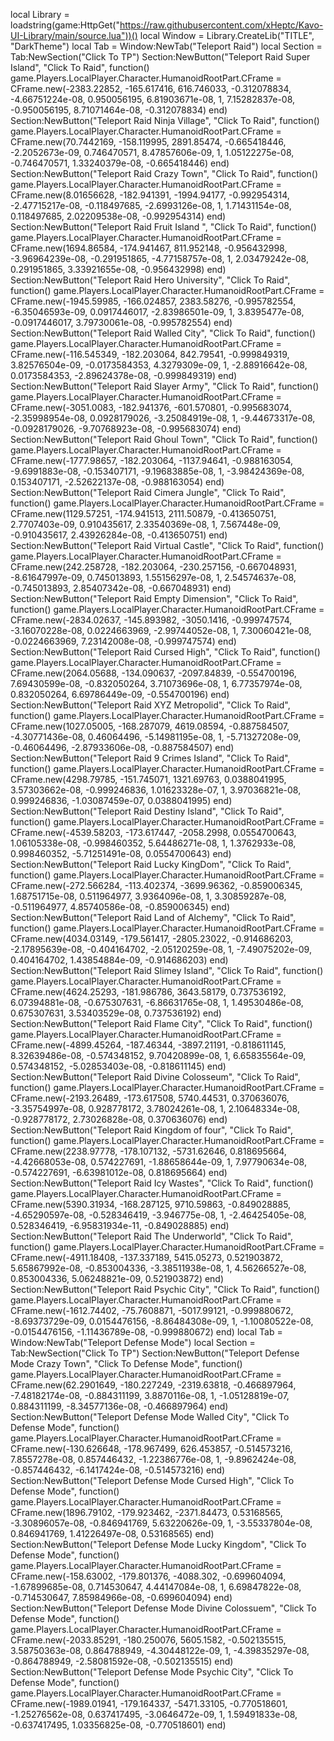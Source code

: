 local Library = loadstring(game:HttpGet("https://raw.githubusercontent.com/xHeptc/Kavo-UI-Library/main/source.lua"))()
local Window = Library.CreateLib("TITLE", "DarkTheme")
local Tab = Window:NewTab("Teleport Raid")
local Section = Tab:NewSection("Click To TP")
Section:NewButton("Teleport Raid Super Island", "Click To Raid", function()
game.Players.LocalPlayer.Character.HumanoidRootPart.CFrame = CFrame.new(-2383.22852, -165.617416, 616.746033, -0.312078834, -4.66751224e-08, 0.950056195, 6.81903671e-08, 1, 7.15282837e-08, -0.950056195, 8.71071464e-08, -0.312078834)
end)
Section:NewButton("Teleport Raid Ninja Village", "Click To Raid", function()
game.Players.LocalPlayer.Character.HumanoidRootPart.CFrame = CFrame.new(70.7442169, -158.119995, 2891.85474, -0.665418446, -2.2052673e-09, 0.746470571, 8.47857606e-09, 1, 1.05122275e-08, -0.746470571, 1.33240379e-08, -0.665418446)
end)
Section:NewButton("Teleport Raid Crazy Town", "Click To Raid", function()
game.Players.LocalPlayer.Character.HumanoidRootPart.CFrame = CFrame.new(8.01656628, -182.941391, -1994.94177, -0.992954314, -2.47715217e-08, -0.118497685, -2.6993126e-08, 1, 1.71431154e-08, 0.118497685, 2.02209538e-08, -0.992954314)
end)
Section:NewButton("Teleport Raid Fruit Island ", "Click To Raid", function()
game.Players.LocalPlayer.Character.HumanoidRootPart.CFrame = CFrame.new(1694.86584, -174.941467, 811.952148, -0.956432998, -3.96964239e-08, -0.291951865, -4.77158757e-08, 1, 2.03479242e-08, 0.291951865, 3.33921655e-08, -0.956432998)
end)
Section:NewButton("Teleport Raid Hero University", "Click To Raid", function()
game.Players.LocalPlayer.Character.HumanoidRootPart.CFrame = CFrame.new(-1945.59985, -166.024857, 2383.58276, -0.995782554, -6.35046593e-09, 0.0917446017, -2.83986501e-09, 1, 3.8395477e-08, -0.0917446017, 3.79730061e-08, -0.995782554)
end)
Section:NewButton("Teleport Raid Walled City", "Click To Raid", function()
game.Players.LocalPlayer.Character.HumanoidRootPart.CFrame = CFrame.new(-116.545349, -182.203064, 842.79541, -0.999849319, 3.82576504e-09, -0.0173584353, 4.3279309e-09, 1, -2.88916642e-08, 0.0173584353, -2.89624378e-08, -0.999849319)
end)
Section:NewButton("Teleport Raid Slayer Army", "Click To Raid", function()
game.Players.LocalPlayer.Character.HumanoidRootPart.CFrame = CFrame.new(-3051.0083, -182.941376, -601.570801, -0.995683074, -2.35998954e-08, 0.0928179026, -3.25084919e-08, 1, -9.44673317e-08, -0.0928179026, -9.70768923e-08, -0.995683074)
end)
Section:NewButton("Teleport Raid Ghoul Town", "Click To Raid", function()
game.Players.LocalPlayer.Character.HumanoidRootPart.CFrame = CFrame.new(-1777.98657, -182.203064, -1137.94641, -0.988163054, -9.6991883e-08, -0.153407171, -9.19683885e-08, 1, -3.98424369e-08, 0.153407171, -2.52622137e-08, -0.988163054)
end)
Section:NewButton("Teleport Raid Cimera Jungle", "Click To Raid", function()
game.Players.LocalPlayer.Character.HumanoidRootPart.CFrame = CFrame.new(1129.57251, -174.941513, 2111.50879, -0.413650751, 2.7707403e-09, 0.910435617, 2.33540369e-08, 1, 7.567448e-09, -0.910435617, 2.43926284e-08, -0.413650751)
end)
Section:NewButton("Teleport Raid Virtual Castle", "Click To Raid", function()
game.Players.LocalPlayer.Character.HumanoidRootPart.CFrame = CFrame.new(242.258728, -182.203064, -230.257156, -0.667048931, -8.61647997e-09, 0.745013893, 1.55156297e-08, 1, 2.54574637e-08, -0.745013893, 2.85407342e-08, -0.667048931)
end)
Section:NewButton("Teleport Raid Empty Dimension", "Click To Raid", function()
game.Players.LocalPlayer.Character.HumanoidRootPart.CFrame = CFrame.new(-2834.02637, -145.893982, -3050.1416, -0.999747574, -3.16070228e-08, 0.0224663969, -2.99744052e-08, 1, 7.30060421e-08, -0.0224663969, 7.23142008e-08, -0.999747574)
end)
Section:NewButton("Teleport Raid Cursed High", "Click To Raid", function()
game.Players.LocalPlayer.Character.HumanoidRootPart.CFrame = CFrame.new(2064.05688, -134.090637, -2097.84839, -0.554700196, 7.69430599e-08, -0.832050264, 3.71073696e-08, 1, 6.77357974e-08, 0.832050264, 6.69786449e-09, -0.554700196)
end)
Section:NewButton("Teleport Raid XYZ Metropolid", "Click To Raid", function()
game.Players.LocalPlayer.Character.HumanoidRootPart.CFrame = CFrame.new(1027.05005, -168.287079, 4619.08594, -0.887584507, -4.30771436e-08, 0.46064496, -5.14981195e-08, 1, -5.71327208e-09, -0.46064496, -2.87933606e-08, -0.887584507)
end)
Section:NewButton("Teleport Raid 9 Crimes Island", "Click To Raid", function()
game.Players.LocalPlayer.Character.HumanoidRootPart.CFrame = CFrame.new(4298.79785, -151.745071, 1321.69763, 0.0388041995, 3.57303662e-08, -0.999246836, 1.01623328e-07, 1, 3.97036821e-08, 0.999246836, -1.03087459e-07, 0.0388041995)
end)
Section:NewButton("Teleport Raid Destiny Island", "Click To Raid", function()
game.Players.LocalPlayer.Character.HumanoidRootPart.CFrame = CFrame.new(-4539.58203, -173.617447, -2058.2998, 0.0554700643, 1.06105338e-08, -0.998460352, 5.64486271e-08, 1, 1.3762933e-08, 0.998460352, -5.71251491e-08, 0.0554700643)
end)
Section:NewButton("Teleport Raid Lucky KingDom", "Click To Raid", function()
game.Players.LocalPlayer.Character.HumanoidRootPart.CFrame = CFrame.new(-272.566284, -113.402374, -3699.96362, -0.859006345, 1.68751715e-08, 0.511964977, 3.9364096e-08, 1, 3.30859287e-08, -0.511964977, 4.85740586e-08, -0.859006345)
end)
Section:NewButton("Teleport Raid Land of Alchemy", "Click To Raid", function()
game.Players.LocalPlayer.Character.HumanoidRootPart.CFrame = CFrame.new(4034.03149, -179.561417, -2805.23022, -0.914686203, -2.17895639e-08, -0.404164702, -2.05120259e-08, 1, -7.49075202e-09, 0.404164702, 1.43854884e-09, -0.914686203)
end)
Section:NewButton("Teleport Raid Slimey Island", "Click To Raid", function()
game.Players.LocalPlayer.Character.HumanoidRootPart.CFrame = CFrame.new(4624.25293, -181.986786, 3643.58179, 0.737536192, 6.07394881e-08, -0.675307631, -6.86631765e-08, 1, 1.49530486e-08, 0.675307631, 3.53403529e-08, 0.737536192)
end)
Section:NewButton("Teleport Raid Flame City", "Click To Raid", function()
game.Players.LocalPlayer.Character.HumanoidRootPart.CFrame = CFrame.new(-4899.45264, -187.46344, -3897.21191, -0.818611145, 8.32639486e-08, -0.574348152, 9.70420899e-08, 1, 6.65835564e-09, 0.574348152, -5.02853403e-08, -0.818611145)
end)
Section:NewButton("Teleport Raid Divine Colosseum", "Click To Raid", function()
game.Players.LocalPlayer.Character.HumanoidRootPart.CFrame = CFrame.new(-2193.26489, -173.617508, 5740.44531, 0.370636076, -3.35754997e-08, 0.928778172, 3.78024261e-08, 1, 2.10648334e-08, -0.928778172, 2.73026828e-08, 0.370636076)
end)
Section:NewButton("Teleport Raid Kingdom of four", "Click To Raid", function()
game.Players.LocalPlayer.Character.HumanoidRootPart.CFrame = CFrame.new(2238.97778, -178.107132, -5731.62646, 0.818695664, -4.42668053e-08, 0.574227691, -1.88658644e-09, 1, 7.97790634e-08, -0.574227691, -6.63981012e-08, 0.818695664)
end)
Section:NewButton("Teleport Raid Icy Wastes", "Click To Raid", function()
game.Players.LocalPlayer.Character.HumanoidRootPart.CFrame = CFrame.new(5390.31934, -168.287125, 9710.59863, -0.849028885, -4.65290597e-08, -0.528346419, -3.946775e-08, 1, -2.46425405e-08, 0.528346419, -6.95831934e-11, -0.849028885)
end)
Section:NewButton("Teleport Raid The Underworld", "Click To Raid", function()
game.Players.LocalPlayer.Character.HumanoidRootPart.CFrame = CFrame.new(-4911.18408, -137.337189, 5415.05273, 0.521903872, 5.65867992e-08, -0.853004336, -3.38511938e-08, 1, 4.56266527e-08, 0.853004336, 5.06248821e-09, 0.521903872)
end)
Section:NewButton("Teleport Raid Psychic City", "Click To Raid", function()
game.Players.LocalPlayer.Character.HumanoidRootPart.CFrame = CFrame.new(-1612.74402, -75.7608871, -5017.99121, -0.999880672, -8.69373729e-09, 0.0154476156, -8.86484308e-09, 1, -1.10080522e-08, -0.0154476156, -1.11436789e-08, -0.999880672)
end)
local Tab = Window:NewTab("Teleport Defense Mode")
local Section = Tab:NewSection("Click To TP")
Section:NewButton("Teleport Defense Mode Crazy Town", "Click To Defense Mode", function()
game.Players.LocalPlayer.Character.HumanoidRootPart.CFrame = CFrame.new(62.2901649, -180.227249, -2319.63818, -0.466897964, -7.48182174e-08, -0.884311199, 3.8870116e-08, 1, -1.05128819e-07, 0.884311199, -8.34577136e-08, -0.466897964)
end)
Section:NewButton("Teleport Defense Mode Walled City", "Click To Defense Mode", function()
game.Players.LocalPlayer.Character.HumanoidRootPart.CFrame = CFrame.new(-130.626648, -178.967499, 626.453857, -0.514573216, 7.8557278e-08, 0.857446432, -1.22386776e-08, 1, -9.8962424e-08, -0.857446432, -6.1417424e-08, -0.514573216) 
end)
Section:NewButton("Teleport Defense Mode Cursed High", "Click To Defense Mode", function()
game.Players.LocalPlayer.Character.HumanoidRootPart.CFrame = CFrame.new(1896.79102, -179.923462, -2371.84473, 0.53168565, -3.30896057e-08, -0.846941769, 5.63220626e-09, 1, -3.55337804e-08, 0.846941769, 1.41226497e-08, 0.53168565)
end)
Section:NewButton("Teleport Defense Mode Lucky Kingdom", "Click To Defense Mode", function()
game.Players.LocalPlayer.Character.HumanoidRootPart.CFrame = CFrame.new(-158.63002, -179.801376, -4088.302, -0.699604094, -1.67899685e-08, 0.714530647, 4.44147084e-08, 1, 6.69847822e-08, -0.714530647, 7.85984966e-08, -0.699604094)
end)
Section:NewButton("Teleport Defense Mode Divine Colossuem", "Click To Defense Mode", function()
game.Players.LocalPlayer.Character.HumanoidRootPart.CFrame = CFrame.new(-2033.85291, -180.250076, 5605.1582, -0.502135515, 3.58750363e-08, 0.864788949, -4.30448122e-09, 1, -4.39835297e-08, -0.864788949, -2.58081592e-08, -0.502135515)
end)
Section:NewButton("Teleport Defense Mode Psychic City", "Click To Defense Mode", function()
game.Players.LocalPlayer.Character.HumanoidRootPart.CFrame = CFrame.new(-1989.01941, -179.164337, -5471.33105, -0.770518601, -1.25276562e-08, 0.637417495, -3.0646472e-09, 1, 1.59491833e-08, -0.637417495, 1.03356825e-08, -0.770518601)
end)
